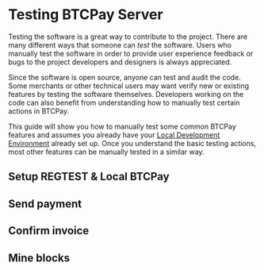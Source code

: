 # Testing BTCPay Server

Testing the software is a great way to contribute to the project. There are many different ways that someone can _test_ the software. Users who manually test the software in order to provide user experience feedback or bugs to the project developers and designers is always appreciated. 

Since the software is open source, anyone can test and audit the code. Some merchants or other technical users may want verify new or existing features by testing the software themselves. Developers working on the code can also benefit from understanding how to manually test certain actions in BTCPay.

This guide will show you how to manually test some common BTCPay features and assumes you already have your [Local Development Environment](ContributeDevCode.md) already set up. Once you understand the basic testing actions, most other features can be manually tested in a similar way. 

## Setup REGTEST & Local BTCPay

## Send payment
 ## Confirm invoice
 ## Mine blocks
